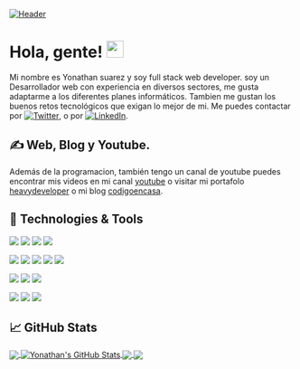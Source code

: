

[![Header](https://heavydeveloper.me/fullstackweb.png "Header")](https://www.heavydeveloper.me/)

# Hola, gente! <img src="https://raw.githubusercontent.com/MartinHeinz/MartinHeinz/master/wave.gif" width="30px">

Mi nombre es Yonathan suarez y soy full stack web developer. soy un Desarrollador web con experiencia en diversos sectores, me gusta adaptarme a los diferentes planes informáticos. Tambien me gustan los buenos retos tecnológicos que exigan lo mejor de mi. Me puedes contactar por [![Twitter][1.2]][1],  o  por [![LinkedIn][3.2]][3].

## &#x270d; Web, Blog y Youtube. 

Además de la programacion, también tengo un canal de youtube puedes encontrar mis videos en mi canal [youtube](https://www.youtube.com/channel/UCbLCjrhCC1jl68lxNbSHw0g/) o visitar mi portafolo [heavydeveloper](https://www.heavydeveloper.me/) o mi blog [codigoencasa](https://www.codigoencasa.com/).

## 🔧 Technologies & Tools
![](https://img.shields.io/badge/Code-PHP-informational?style=flat&logo=php&logoColor=white&color=2bbc8a)
![](https://img.shields.io/badge/Code-JavaScript-informational?style=flat&logo=javascript&logoColor=white&color=2bbc8a)
![](https://img.shields.io/badge/Code-HTML-informational?style=flat&logo=html5&logoColor=white&color=2bbc8a)
![](https://img.shields.io/badge/Code-CSS-informational?style=flat&logo=css3&logoColor=white&color=2bbc8a)

![](https://img.shields.io/badge/Framework-LARAVEL-informational?style=flat&logo=laravel&logoColor=white&color=2bbc8a)
![](https://img.shields.io/badge/Framework-ANGULAR-informational?style=flat&logo=angular&logoColor=white&color=2bbc8a)
![](https://img.shields.io/badge/Framework-NODE-informational?style=flat&logo=node&logoColor=white&color=2bbc8a)
![](https://img.shields.io/badge/Framework-IONIC-informational?style=flat&logo=ionic&logoColor=white&color=2bbc8a)
![](https://img.shields.io/badge/Framework-REACT-informational?style=flat&logo=react&logoColor=white&color=2bbc8a)

![](https://img.shields.io/badge/DB-PostgreSQL-informational?style=flat&logo=postgresql&logoColor=white&color=2bbc8a)
![](https://img.shields.io/badge/DB-Mysql-informational?style=flat&logo=mysql&logoColor=white&color=2bbc8a)
![](https://img.shields.io/badge/DB-Mongo-informational?style=flat&logo=mongodb&logoColor=white&color=2bbc8a)


![](https://img.shields.io/badge/Editor-IntelliJ_IDEA-informational?style=flat&logo=intellij-idea&logoColor=white&color=2bbc8a)
![](https://img.shields.io/badge/Shell-Bash-informational?style=flat&logo=gnu-bash&logoColor=white&color=2bbc8a)
![](https://img.shields.io/badge/Editor-Visual_studio_code-informational?style=flat&logo=visual-studio-code&logoColor=white&color=2bbc8a)





## &#x1f4c8; GitHub Stats

<a href="https://github.com/yond1994/yond1994">
  <img align="center" src="https://github-readme-stats.vercel.app/api/top-langs/?username=yond1994&hide=java,html&title_color=ffffff&text_color=c9cacc&icon_color=2bbc8a&bg_color=1d1f21" />
</a>
<a href="https://github.com/yond1994/yond1994">
  <img align="center" src="https://github-readme-stats.vercel.app/api?username=yond1994&show_icons=true&line_height=27&count_private=true&title_color=ffffff&text_color=c9cacc&icon_color=2bbc8a&bg_color=1d1f21" alt="Yonathan's GitHub Stats" />
</a>

<a href="https://github.com/https://github.com/yond1994/finanzas">
  <img align="center" src="https://github-readme-stats.vercel.app/api/pin/?username=yond1994&repo=finanzas&title_color=ffffff&text_color=c9cacc&icon_color=2bbc8a&bg_color=1d1f21" />
</a>


<a href="https://github.com/leifermendez/sistema-prestamos">
  <img align="center" src="https://github-readme-stats.vercel.app/api/pin/?username=leifermendez&repo=sistema-prestamos&title_color=ffffff&text_color=c9cacc&icon_color=2bbc8a&bg_color=1d1f21" />
</a>    

<!-- links to social media icons -->

<!-- icons with padding -->

[1.1]: https://i.imgur.com/3ES9n8h.png (youtube icon with padding)
[2.1]: http://i.imgur.com/0o48UoR.png (github icon with padding)

<!-- icons without padding -->

[1.2]: https://i.imgur.com/3ES9n8h.png (youtube icon without padding)
[2.2]: http://i.imgur.com/9I6NRUm.png (github icon without padding)
[3.2]: https://raw.githubusercontent.com/MartinHeinz/MartinHeinz/master/linkedin-3-16.png (LinkedIn icon without padding)


<!-- links to your social media accounts -->

[1]: https://www.youtube.com/channel/UCbLCjrhCC1jl68lxNbSHw0g?view_as=subscriber
[2]: https://github.com/yond1994
[3]: https://www.linkedin.com/in/yonathan-suarez-a357a6136/



